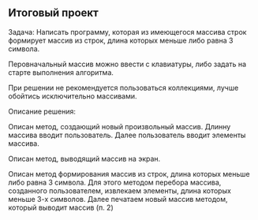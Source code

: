 ## Итоговый проект

Задача: Написать программу, которая из имеющегося массива строк формирует массив из строк, длина которых меньше либо равна 3 символа.

Перовначальный массив можно ввести с клавиатуры, либо задать на старте выполнения алгоритма.

При решении не рекомендуется пользоваться коллекциями, лучше обойтись исключительно массивами.

Описание решения:

Описан метод, создающий новый произвольный массив. Длинну массива вводит пользователь. Далее пользователь вводит элементы массива.

Описан метод, выводящий массив на экран.

Описан метод формирования массив из строк, длина которых меньше либо равна 3 символа. Для этого методом перебора массива, созданного пользователем, извлекаем элементы, длина которых меньше 3-х символов. Далее печатаем новый массив методом, который выводит массив (п. 2)